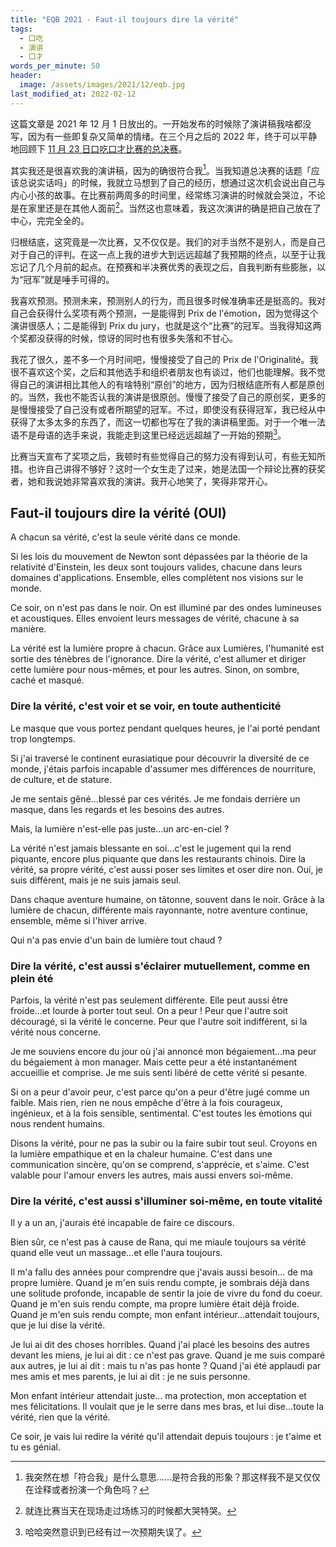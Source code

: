```yaml
---
title: "EQB 2021 - Faut-il toujours dire la vérité"
tags:
  - 口吃
  - 演讲
  - 口才
words_per_minute: 50
header:
  image: /assets/images/2021/12/eqb.jpg
last_modified_at: 2022-02-12
---
```


这篇文章是 2021 年 12 月 1 日放出的。一开始发布的时候除了演讲稿我啥都没写，因为有一些即复杂又简单的情绪。在三个月之后的 2022 年，终于可以平静地回顾下 [11 月 23 日口吃口才比赛的总决赛](https://www.begaiement.org/eloquence/)。

其实我还是很喜欢我的演讲稿，因为的确很符合我[^1]。当我知道总决赛的话题「应该总说实话吗」的时候，我就立马想到了自己的经历，想通过这次机会说出自己与内心小孩的故事。在比赛前两周多的时间里，经常练习演讲的时候就会哭泣，不论是在家里还是在其他人面前[^2]。当然这也意味着，我这次演讲的确是把自己放在了中心，完完全全的。

归根结底，这究竟是一次比赛，又不仅仅是。我们的对手当然不是别人，而是自己对于自己的评判。在这一点上我的进步大到远远超越了我预期的终点，以至于让我忘记了几个月前的起点。在预赛和半决赛优秀的表现之后，自我判断有些膨胀，以为“冠军”就是唾手可得的。

我喜欢预测。预测未来，预测别人的行为，而且很多时候准确率还是挺高的。我对自己会获得什么奖项有两个预测，一是能得到 Prix de l'émotion，因为觉得这个演讲很感人；二是能得到 Prix du jury，也就是这个“比赛”的冠军。当我得知这两个奖都没获得的时候，惊讶的同时也有很多失落和不甘心。

我花了很久，差不多一个月时间吧，慢慢接受了自己的 Prix de l'Originalité。我很不喜欢这个奖，之后和其他选手和组织者朋友也有谈过，他们也能理解。我不觉得自己的演讲相比其他人的有啥特别“原创”的地方，因为归根结底所有人都是原创的。当然，我也不能否认我的演讲是很原创。慢慢了接受了自己的原创奖，更多的是慢慢接受了自己没有或者所期望的冠军。不过，即使没有获得冠军，我已经从中获得了太多太多的东西了，而这一切都也写在了我的演讲稿里面。对于一个唯一法语不是母语的选手来说，我能走到这里已经远远超越了一开始的预期[^3]。

比赛当天宣布了奖项之后，我顿时有些觉得自己的努力没有得到认可，有些无知所措。也许自己讲得不够好？这时一个女生走了过来，她是法国一个辩论比赛的获奖者，她和我说她非常喜欢我的演讲。我开心地笑了，笑得非常开心。

## Faut-il toujours dire la vérité (OUI)

A chacun sa vérité, c'est la seule vérité dans ce monde.

Si les lois du mouvement de Newton sont dépassées par la théorie de la relativité d'Einstein, les deux sont toujours valides, chacune dans leurs domaines d'applications. Ensemble, elles complètent nos visions sur le monde.

Ce soir, on n'est pas dans le noir. On est illuminé par des ondes lumineuses et acoustiques. Elles envoient leurs messages de vérité, chacune à sa manière.

La vérité est la lumière propre à chacun. Grâce aux Lumières, l'humanité est sortie des ténèbres de l'ignorance. Dire la vérité, c'est allumer et diriger cette lumière pour nous-mêmes, et pour les autres. Sinon, on sombre, caché et masqué.

### Dire la vérité, c'est voir et se voir, en toute authenticité

Le masque que vous portez pendant quelques heures, je l'ai porté pendant trop longtemps.

Si j'ai traversé le continent eurasiatique pour découvrir la diversité de ce monde, j'étais parfois incapable d'assumer mes différences de nourriture, de culture, et de stature.

Je me sentais gêné...blessé par ces vérités. Je me fondais derrière un masque, dans les regards et les besoins des autres.

Mais, la lumière n'est-elle pas juste...un arc-en-ciel ?

La vérité n'est jamais blessante en soi...c'est le jugement qui la rend piquante, encore plus piquante que dans les restaurants chinois. Dire la vérité, sa propre vérité, c'est aussi poser ses limites et oser dire non. Oui, je suis différent, mais je ne suis jamais seul.

Dans chaque aventure humaine, on tâtonne, souvent dans le noir. Grâce à la lumière de chacun, différente mais rayonnante, notre aventure continue, ensemble, même si l'hiver arrive.

Qui n'a pas envie d'un bain de lumière tout chaud ?

### Dire la vérité, c'est aussi s'éclairer mutuellement, comme en plein été

Parfois, la vérité n'est pas seulement différente. Elle peut aussi être froide...et lourde à porter tout seul.
On a peur !
Peur que l'autre soit découragé, si la vérité le concerne.
Peur que l'autre soit indifférent, si la vérité nous concerne.

Je me souviens encore du jour où j'ai annoncé mon bégaiement...ma peur du bégaiement à mon manager. Mais cette peur a été instantanément accueillie et comprise. Je me suis senti libéré de cette vérité si pesante.

Si on a peur d'avoir peur, c'est parce qu'on a peur d'être jugé comme un faible. Mais rien, rien ne nous empêche d'être à la fois courageux, ingénieux, et à la fois sensible, sentimental. C'est toutes les émotions qui nous rendent humains.

Disons la vérité, pour ne pas la subir ou la faire subir tout seul. Croyons en la lumière empathique et en la chaleur humaine. C'est dans une communication sincère, qu'on se comprend, s'apprécie, et s'aime. C'est valable pour l'amour envers les autres, mais aussi envers soi-même.

### Dire la vérité, c'est aussi s'illuminer soi-même, en toute vitalité

Il y a un an, j'aurais été incapable de faire ce discours.

Bien sûr, ce n'est pas à cause de Rana, qui me miaule toujours sa vérité quand elle veut un massage...et elle l'aura toujours.

Il m'a fallu des années pour comprendre que j'avais aussi besoin... de ma propre lumière.
Quand je m'en suis rendu compte, je sombrais déjà dans une solitude profonde, incapable de sentir la joie de vivre du fond du coeur.
Quand je m'en suis rendu compte, ma propre lumière était déjà froide.
Quand je m'en suis rendu compte, mon enfant intérieur...attendait toujours, que je lui dise la vérité.

Je lui ai dit des choses horribles.
Quand j'ai placé les besoins des autres devant les miens, je lui ai dit : ce n'est pas grave.
Quand je me suis comparé aux autres, je lui ai dit : mais tu n'as pas honte ?
Quand j'ai été applaudi par mes amis et mes parents, je lui ai dit : je ne suis personne.

Mon enfant intérieur attendait juste... ma protection, mon acceptation et mes félicitations.
Il voulait que je le serre dans mes bras, et lui dise...toute la vérité, rien que la vérité.

Ce soir, je vais lui redire la vérité qu'il attendait depuis toujours : je t'aime et tu es génial.

[^1]: 我突然在想「符合我」是什么意思……是符合我的形象？那这样我不是又仅仅在诠释或者扮演一个角色吗？
[^2]: 就连比赛当天在现场走过场练习的时候都大哭特哭。
[^3]: 哈哈突然意识到已经有过一次预期失误了。
